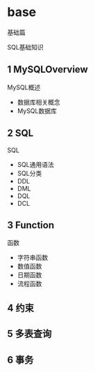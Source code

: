 # base
基础篇

SQL基础知识
## 1 MySQLOverview
MySQL概述

- 数据库相关概念
- MySQL数据库
## 2 SQL
SQL

- SQL通用语法
- SQL分类
- DDL
- DML
- DQL
- DCL
## 3 Function
函数

- 字符串函数
- 数值函数
- 日期函数
- 流程函数
## 4 约束

## 5 多表查询

## 6 事务